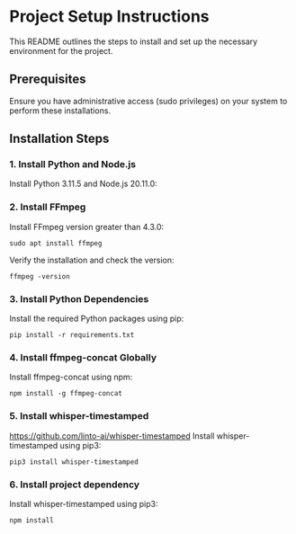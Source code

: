 
# Project Setup Instructions

This README outlines the steps to install and set up the necessary environment for the project.

## Prerequisites

Ensure you have administrative access (sudo privileges) on your system to perform these installations.

## Installation Steps

### 1. Install Python and Node.js

Install Python 3.11.5 and Node.js 20.11.0:

### 2. Install FFmpeg
Install FFmpeg version greater than 4.3.0:
```
sudo apt install ffmpeg
```
Verify the installation and check the version:
```
ffmpeg -version
```
### 3. Install Python Dependencies
Install the required Python packages using pip:
```
pip install -r requirements.txt
```
### 4. Install ffmpeg-concat Globally
Install ffmpeg-concat using npm:
```
npm install -g ffmpeg-concat
```

### 5. Install whisper-timestamped
https://github.com/linto-ai/whisper-timestamped
Install whisper-timestamped using pip3:
```
pip3 install whisper-timestamped
```

### 6. Install project dependency
Install whisper-timestamped using pip3:
```
npm install
```